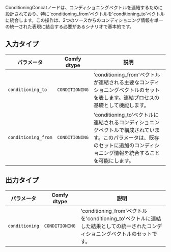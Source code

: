 ConditioningConcatノードは、コンディショニングベクトルを連結するために設計されており、特に'conditioning_from'ベクトルを'conditioning_to'ベクトルに統合します。この操作は、2つのソースからのコンディショニング情報を単一の統一された表現に結合する必要があるシナリオで基本的です。

## 入力タイプ

| パラメータ             | Comfy dtype        | 説明 |
|-----------------------|--------------------|-------------|
| `conditioning_to`     | `CONDITIONING`     | 'conditioning_from'ベクトルが連結される主要なコンディショニングベクトルのセットを表します。連結プロセスの基礎として機能します。 |
| `conditioning_from`   | `CONDITIONING`     | 'conditioning_to'ベクトルに連結されるコンディショニングベクトルで構成されています。このパラメータは、既存のセットに追加のコンディショニング情報を統合することを可能にします。 |

## 出力タイプ

| パラメータ            | Comfy dtype        | 説明 |
|----------------------|--------------------|-------------|
| `conditioning`       | `CONDITIONING`     | 'conditioning_from'ベクトルを'conditioning_to'ベクトルに連結した結果としての統一されたコンディショニングベクトルのセットです。 |